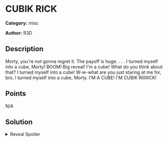 # CUBIK RICK
**Category:** misc

**Author:** R3D

## Description
Morty, you're not gonna regret it. The payoff is huge. 
 .
 .
 .
I turned myself into a cube, Morty! BOOM! Big reveal! I'm a cube! What do you think about that? I turned myself into a cube! W-w-what are you just staring at me for, bro, I turned myself into a cube, Morty. 
I'M A CUBE! I'M CUBIK RIIIIIICK!
## Points
N/A

## Solution
<details>
 <summary>Reveal Spoiler</summary>

### SOLVED CUBE
```    
    CCS
    _ru
    4u5
C{d 0n7 _y0 u_l
b1k 5_c ub3 5?-
3_1 _r3 4ll y_d
    0v3
    b3c
    0!} ```

### FLAG
CCSC{d0n7_y0u_l0v3_rub1k5_cub35?-b3c4u53_1_r34lly_d0!}


A solution that performs the above is provided in [sol.py](./sol/solv.py)

</details>

